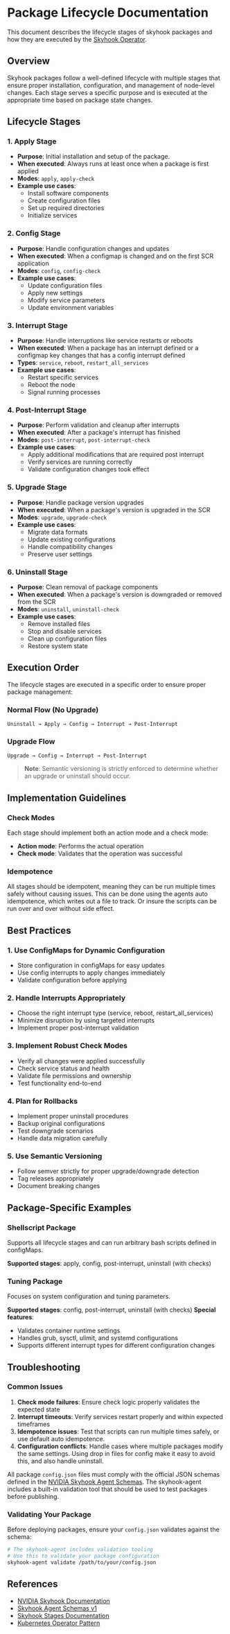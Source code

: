 # Package Lifecycle Documentation

This document describes the lifecycle stages of skyhook packages and how they are executed by the [Skyhook Operator](https://github.com/NVIDIA/skyhook).

## Overview

Skyhook packages follow a well-defined lifecycle with multiple stages that ensure proper installation, configuration, and management of node-level changes. Each stage serves a specific purpose and is executed at the appropriate time based on package state changes.

## Lifecycle Stages

### 1. Apply Stage
- **Purpose**: Initial installation and setup of the package.
- **When executed**: Always runs at least once when a package is first applied
- **Modes**: `apply`, `apply-check`
- **Example use cases**:
  - Install software components
  - Create configuration files
  - Set up required directories
  - Initialize services

### 2. Config Stage
- **Purpose**: Handle configuration changes and updates
- **When executed**: When a configmap is changed and on the first SCR application
- **Modes**: `config`, `config-check`
- **Example use cases**:
  - Update configuration files
  - Apply new settings
  - Modify service parameters
  - Update environment variables

### 3. Interrupt Stage
- **Purpose**: Handle interruptions like service restarts or reboots
- **When executed**: When a package has an interrupt defined or a configmap key changes that has a config interrupt defined
- **Types**: `service`, `reboot`, `restart_all_services`
- **Example use cases**:
  - Restart specific services
  - Reboot the node
  - Signal running processes

### 4. Post-Interrupt Stage
- **Purpose**: Perform validation and cleanup after interrupts
- **When executed**: After a package's interrupt has finished
- **Modes**: `post-interrupt`, `post-interrupt-check`
- **Example use cases**:
  - Apply additional modifications that are required post interrupt
  - Verify services are running correctly
  - Validate configuration changes took effect

### 5. Upgrade Stage
- **Purpose**: Handle package version upgrades
- **When executed**: When a package's version is upgraded in the SCR
- **Modes**: `upgrade`, `upgrade-check`
- **Example use cases**:
  - Migrate data formats
  - Update existing configurations
  - Handle compatibility changes
  - Preserve user settings

### 6. Uninstall Stage
- **Purpose**: Clean removal of package components
- **When executed**: When a package's version is downgraded or removed from the SCR
- **Modes**: `uninstall`, `uninstall-check`
- **Example use cases**:
  - Remove installed files
  - Stop and disable services
  - Clean up configuration files
  - Restore system state

## Execution Order

The lifecycle stages are executed in a specific order to ensure proper package management:

### Normal Flow (No Upgrade)
```
Uninstall → Apply → Config → Interrupt → Post-Interrupt
```

### Upgrade Flow
```
Upgrade → Config → Interrupt → Post-Interrupt
```

> **Note**: Semantic versioning is strictly enforced to determine whether an upgrade or uninstall should occur.

## Implementation Guidelines

### Check Modes
Each stage should implement both an action mode and a check mode:
- **Action mode**: Performs the actual operation
- **Check mode**: Validates that the operation was successful

### Idempotence
All stages should be idempotent, meaning they can be run multiple times safely without causing issues. This can be done using the agents auto idempotence, which writes out a file to track. Or insure the scripts can be run over and over without side effect.

## Best Practices

### 1. Use ConfigMaps for Dynamic Configuration
- Store configuration in configMaps for easy updates
- Use config interrupts to apply changes immediately
- Validate configuration before applying

### 2. Handle Interrupts Appropriately
- Choose the right interrupt type (service, reboot, restart_all_services)
- Minimize disruption by using targeted interrupts
- Implement proper post-interrupt validation

### 3. Implement Robust Check Modes
- Verify all changes were applied successfully
- Check service status and health
- Validate file permissions and ownership
- Test functionality end-to-end

### 4. Plan for Rollbacks
- Implement proper uninstall procedures
- Backup original configurations
- Test downgrade scenarios
- Handle data migration carefully

### 5. Use Semantic Versioning
- Follow semver strictly for proper upgrade/downgrade detection
- Tag releases appropriately
- Document breaking changes

## Package-Specific Examples

### Shellscript Package
Supports all lifecycle stages and can run arbitrary bash scripts defined in configMaps.

**Supported stages**: apply, config, post-interrupt, uninstall (with checks)

### Tuning Package
Focuses on system configuration and tuning parameters.

**Supported stages**: config, post-interrupt, uninstall (with checks)
**Special features**: 
- Validates container runtime settings
- Handles grub, sysctl, ulimit, and systemd configurations
- Supports different interrupt types for different configuration changes

## Troubleshooting

### Common Issues
1. **Check mode failures**: Ensure check logic properly validates the expected state
2. **Interrupt timeouts**: Verify services restart properly and within expected timeframes
3. **Idempotence issues**: Test that scripts can run multiple times safely, or use default auto idempotence.
4. **Configuration conflicts**: Handle cases where multiple packages modify the same settings. Using drop in files for config make it easy to avoid this, and also handle uninstall.

All package `config.json` files must comply with the official JSON schemas defined in the [NVIDIA Skyhook Agent Schemas](https://github.com/NVIDIA/skyhook/tree/main/agent/skyhook-agent/src/skyhook_agent/schemas/v1). The skyhook-agent includes a built-in validation tool that should be used to test packages before publishing.

### Validating Your Package

Before deploying packages, ensure your `config.json` validates against the schema:

```bash
# The skyhook-agent includes validation tooling
# Use this to validate your package configuration
skyhook-agent validate /path/to/your/config.json
```

## References

- [NVIDIA Skyhook Documentation](https://github.com/NVIDIA/skyhook)
- [Skyhook Agent Schemas v1](https://github.com/NVIDIA/skyhook/tree/main/agent/skyhook-agent/src/skyhook_agent/schemas/v1)
- [Skyhook Stages Documentation](https://github.com/NVIDIA/skyhook/blob/main/README.md#stages)
- [Kubernetes Operator Pattern](https://kubernetes.io/docs/concepts/extend-kubernetes/operator/) 